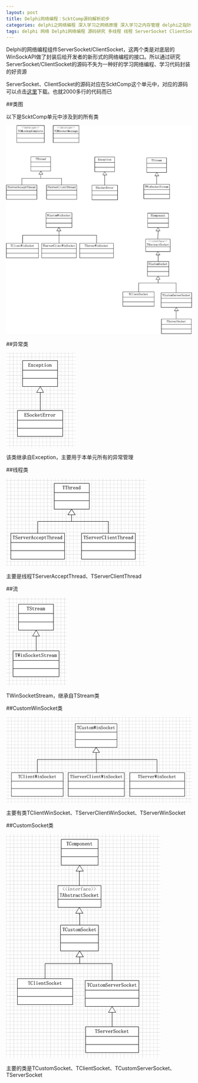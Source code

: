 ```yaml
---
layout: post
title: Delphi网络编程：ScktComp源码解析初步
categories: delphi之网络编程 深入学习之网络原理 深入学习之内存管理 delphi之指针与内存 好资源之学习资源 delphi之多线程
tags: delphi 网络 Delphi网络编程 源码研究 多线程 线程 ServerSocket ClientSocket socket 事件
---
```


Delphi的网络编程组件ServerSocket/ClientSocket，这两个类是对底层的WinSockAPI做了封装后给开发者的新形式的网络编程的接口。所以通过研究ServerSocket/ClientSocket的源码不失为一种好的学习网络编程、学习代码封装的好资源

ServerSocket、ClientSocket的源码对应在ScktComp这个单元中，对应的源码可以点击[这里](../download/20170103/ScktComp.rar)下载。也就2000多行的代码而已

##类图

以下是ScktComp单元中涉及到的所有类

![image](../media/image/2017-01-03/class.png)

##异常类

![image](../media/image/2017-01-03/Exception.png)

该类继承自Exception，主要用于本单元所有的异常管理

##线程类

![image](../media/image/2017-01-03/thread.png)

主要是线程TServerAcceptThread、TServerClientThread

##流

![image](../media/image/2017-01-03/stream.png)

TWinSocketStream，继承自TStream类

##CustomWinSocket类

![image](../media/image/2017-01-03/CustomWinSocket.png)

主要有类TClientWinSocket、TServerClientWinSocket、TServerWinSocket

##CustomSocket类

![image](../media/image/2017-01-03/CustomSocket.png)

主要的类是TCustomSocket、TClientSocket、TCustomServerSocket、TServerSocket